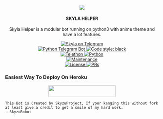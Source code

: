 <p align="center">
  <img src="https://telegra.ph/file/5af32594e504236410892.jpg">
</p>

<h4><p align="center"> SKYLA HELPER </p></h4>

<p align="center">Skyla Helper is a modular bot running on python3 with anime theme and have a lot features.</p>

<p align="center">
<a href="https://t.me/SkylaHelper"> <img src="https://img.shields.io/badge/SkylaMusicBot-blue?&logo=telegram" alt="Skyla on Telegram" /> </a><br>
<a href="https://python-telegram-bot.org"> <img src="https://img.shields.io/badge/PTB-13.8.1-white?&style=flat-round&logo=github" alt="Python Telegram Bot" /> </a>
<a href="https://github.com/psf/black"><img alt="Code style: black" src="https://img.shields.io/badge/code%20style-black-000000.svg"></a><br>
<a href="https://docs.telethon.dev"> <img src="https://img.shields.io/badge/Telethon-1.23.0-red?&style=flat-round&logo=github" alt="Telethon" /> </a>
<a href="https://docs.python.org"> <img src="https://img.shields.io/badge/Python-3.9.7-purple?&style=flat-round&logo=python" alt="Python" /> </a><br>
<a href="https://GitHub.com/Cangcimenn/SkylaHelper"> <img src="https://img.shields.io/badge/Maintained-Yes-yellow.svg" alt="Maintenance" /> </a><br>
<a href="https://github.com/Cangcimenn/SkylaHelper/blob/main/LICENSE"> <img src="https://img.shields.io/badge/License-GPLv3-blue.svg" alt="License" /> </a>
<a href="https://makeapullrequest.com"> <img src="https://img.shields.io/badge/PRs-Welcome-blue.svg?style=flat-round" alt="PRs" /> </a>
</p>

### Easiest Way To Deploy On Heroku 

<p align="center"><a href="https://heroku.com/deploy?template=https://github.com/Cangcimenn/SkylaHelper"> <img src="https://img.shields.io/badge/Deploy%20To%20Heroku-blue?style=for-the-badge&logo=heroku" width="220" height="38.45"/></a></p>

```
This Bot is Created by SkyzuProject, If your kanging this without fork at least give a credit to get a smile of my hard work. 
- SkyzuRobot
```
